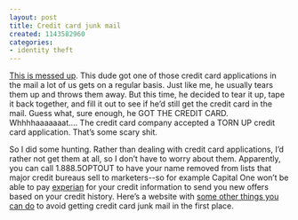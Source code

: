 ```yaml
---
layout: post
title: Credit card junk mail
created: 1143582960
categories:
- identity theft
---
```

[This is messed up](http://www.cockeyed.com/citizen/creditcard/application.shtml). This dude got one of those credit card applications in the mail a lot of us gets on a regular basis. Just like me, he usually tears them up and throws them away. But this time, he decided to tear it up, tape it back together, and fill it out to see if he’d still get the credit card in the mail. Guess what, sure enough, he GOT THE CREDIT CARD. Whhhhaaaaaaat.... The credit card company accepted a TORN UP credit card application. That’s some scary shit.

So I did some hunting. Rather than dealing with credit card applications, I’d rather not get them at all, so I don’t have to worry about them. Apparently, you can call 1.888.5OPTOUT to have your name removed from lists that major credit bureaus sell to marketers--so for example Capital One won’t be able to pay [experian](http://www.experian.com/) for your credit information to send you new offers based on your credit history. Here’s a website with [some other things you can do](http://www.creditinfocenter.com/cards/preventSellLists.shtml) to avoid getting credit card junk mail in the first place. 
